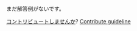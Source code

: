
まだ解答例がないです。

[コントリビュートしませんか](https://github.com/BFEdev/BFE.dev-solutions/blob/main/question/explain-how-different-css-position-property-works_ja.md)?  [Contribute guideline](https://github.com/BFEdev/BFE.dev-solutions#how-to-contribute)
